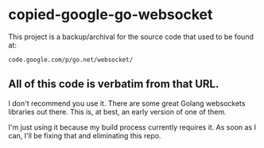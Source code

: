 # copied-google-go-websocket

This project is a backup/archival for the source code that used to be found at:

    code.google.com/p/go.net/websocket/

## All of this code is verbatim from that URL.

I don't recommend you use it. There are some great Golang websockets libraries out there. This is, at best, an early version of one of them.

I'm just using it because my build process currently requires it. As soon as I can, I'll be fixing that and eliminating this repo.
